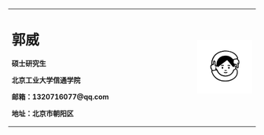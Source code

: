 <table border="0">
  <tr>
    <td width="75%">
      <h1>郭威</h1>
      <p><b>硕士研究生</b></p>
      <p><b>北京工业大学信通学院</b></p>
      <p><b>邮箱：1320716077@qq.com</b></p>
      <p><b>地址：北京市朝阳区</b></p>
    </td>
    <td width="25%">
      <img src="/治愈男孩.jpg" width="100%">
    </td>
  </tr>
</table>





